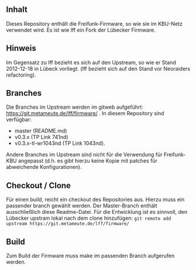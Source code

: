 ## Inhalt
Dieses Repository enthält die Freifunk-Firmware, so wie sie im KBU-Netz verwendet wird. Es ist wie lff ein Fork der Lübecker Firmware.

## Hinweis
Im Gegensatz zu lff bezieht es sich auf den Upstream, so wie er Stand 2012-12-18 in Lübeck vorliegt. (lff bezieht sich auf den Stand vor Neoraiders refactoring).

## Branches
Die Branches im Upstream werden im gitweb aufgeführt: https://git.metameute.de/lff/firmware/ . In diesem Repository sind verfügbar:
+ master (README.md)
+ v0.3.x (TP Link 741nd)  
+ v0.3.x-tl-wr1043nd (TP Link 1043nd).

Andere Branches im Upstream sind nicht für die Verwendung für Freifunk-KBU angepasst (d.h. es gibt hierzu keine Kopie mit patches für abweichende Konfigurationen).

## Checkout / Clone
Für einen build, reicht ein checkout des Repositories aus. Hierzu muss ein passender branch gewählt werden. Der Master-Branch enthält ausschließlich diese Readme-Datei.
Für die Entwicklung ist es sinnvoll, den Lübecker upstram lokal nach dem clone hinzufügen:
`git remote add upstream https://git.metameute.de/lff/firmware/`


## Build
Zum Build der Firmware muss make im passenden Branch aufgerufen werden.


